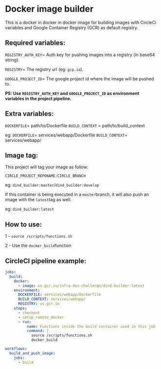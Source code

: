 # Docker image builder

This is a docker in docker in docker image for building images with CircleCi variables and Google Container Registry (GCR) as default registry.

## Required variables:

`REGISTRY_AUTH_KEY`= Auth key for pushing images into a registry (in base64 string).

`REGISTRY`= The registry url (eg: `gcp.io`).

`GOOGLE_PROJECT_ID`= The google project id where the image will be pushed to.

**PS: Use `REGISTRY_AUTH_KEY` and `GOOGLE_PROJECT_ID` as environment 	variables in the project pipeline.**

## Extra variables:
`DOCKERFILE`= path/to/Dockerfile
`BUILD_CONTEXT` = path/to/build_context

eg:
`DOCKERFILE`= services/webapp/Dockerfile
`BUILD_CONTEXT`= services/webapp/

## Image tag:

This project will tag your image as follow:

`CIRCLE_PROJECT_REPONAME:CIRCLE_BRANCH`

eg: `dind_builder:master`/`dind_builder:develop`

If this container is being executed in a `master`branch, it will also push an image with the `latest`tag as well.

eg: `dind_builder:latest`

## How to use:

1 - `source /scripts/functions.sh`

2 - Use the `docker_build`function

## CircleCI pipeline example:

```yaml
jobs:
  build:
    docker:
      - image: us.gcr.io/infra-dev-challenge/dind-builder:latest
    environment:
      DOCKERFILE: services/webapp/Dockerfile
      BUILD_CONTEXT: services/webapp/
      REGISTRY: us.gcr.io
    steps:
      - checkout
      - setup_remote_docker
      - run:
          name: Functions inside the build container used in this job
          command: |
            source /scripts/functions.sh
            docker_build

workflows:
  build_and_push_image:
    jobs:
      - build
```
